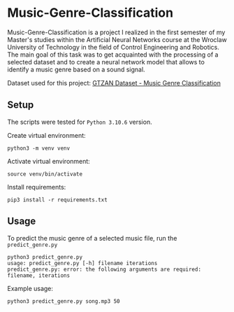 # Music-Genre-Classification

Music-Genre-Classification is a project I realized in the first semester of my Master's studies within the Artificial Neural Networks course at the Wroclaw University of Technology in the field of Control Engineering and Robotics. The main goal of this task was to get acquainted with the processing of a selected dataset and to create a neural network model that allows to identify a music genre based on a sound signal.

Dataset used for this project: [GTZAN Dataset - Music Genre Classification](https://www.kaggle.com/datasets/andradaolteanu/gtzan-dataset-music-genre-classification)

## Setup
The scripts were tested for `Python 3.10.6` version.

Create virtual environment:

```
python3 -m venv venv
```

Activate virtual environment:

```
source venv/bin/activate 
```

Install requirements:

```
pip3 install -r requirements.txt
```

## Usage

To predict the music genre of a selected music file, run the `predict_genre.py`

```
python3 predict_genre.py
usage: predict_genre.py [-h] filename iterations
predict_genre.py: error: the following arguments are required: filename, iterations
```

Example usage:

```
python3 predict_genre.py song.mp3 50
```